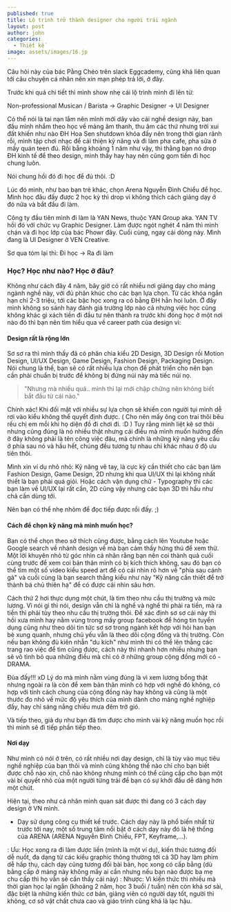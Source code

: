 ```yaml
---
published: true
title: Lộ trình trở thành designer cho người trái ngành
layout: post
author: john
categories:
  - Thiết kế
image: assets/images/16.jp
---
```

Câu hỏi này của bác Pằng Chéo trên slack Eggcademy, cũng khá liên quan tới câu chuyện cá nhân nên xin mạn phép trả lời, ở đây.

Trước khi quá chi tiết thì mình show nhẹ cái lộ trình mình đi lên từ:

Non-professional Musican / Barista → Graphic Designer → UI Designer

Có thể nói là tai nạn lắm nên mình mới dây vào cái nghề design này, ban đầu mình nhắm theo học về mảng âm thanh, thu âm các thứ nhưng trời xui đất khiến như nào ĐH Hoa Sen shutdown khóa đấy nên trong thời gian rãnh rỗi, mình tập chơi nhạc để cải thiện kỹ năng và đi làm pha cafe, pha sữa ở mấy quán teen đú. Rồi bẵng khoảng 1 năm như vậy, thì thằng bạn nó drop ĐH kinh tế để theo design, mình thấy hay hay nên cũng gom tiền đi học chung luôn.

Nói chung hồi đó đi học để đú thôi. :D

Lúc đó mình, như bao bạn trẻ khác, chọn Arena Nguyễn Đình Chiểu để học. Mình học đâu đấy được 2 học kỳ thì drop vì không thích cách giảng dạy ở đó nữa và bắt đầu đi làm.

Công ty đầu tiên mình đi làm là YAN News, thuộc YAN Group aka. YAN TV hồi đó với chức vụ Graphic Designer. Làm được ngót nghét 4 năm thì mình chán và đi học lớp của bác Phowr đây. Cuối cùng, ngay cái dòng này. Mình đang là UI Designer ở VEN Creative.

Sơ qua tóm lại thì: Đi học → Ra đi làm

### Học? Học như nào? Học ở đâu?

Không như cách đây 4 năm, bây giờ có rất nhiều nơi giảng dạy cho mảng ngành nghề này, với đủ phân khúc cho các bạn lựa chọn. Từ các khóa ngắn hạn chỉ 2-3 triệu, tới các bậc học xong ra có bằng ĐH hẳn hoi luôn. Ở đây mình không so sánh hay đánh giá trường lớp nào cả nhưng việc học cũng không khác gì xách tiền đi đầu tư nên thành ra trước khi đóng học ở một nơi nào đó thì bạn nên tìm hiểu qua về career path của design vì:

#### Design rất là rộng lớn

Sơ sơ ra thì mình thấy đã có phân chia kiểu 2D Design, 3D Design rồi Motion Design, UI/UX Design, Game Design, Fashion Design, Packaging Design. Nói chung là thế, bạn sẽ có rất nhiều lựa chọn để phát triển cho nên bạn cần phải chuẩn bị trước để không bị đứng núi này mà tiếc núi nọ.

> "Nhưng mà nhiều quá.. mình thì lại mới chập chững nên không biết bắt đầu từ cái nào."

Chính xác! Khi đối mặt với nhiều sự lựa chọn sẽ khiến con người tụi mình dễ rơi vào kiểu không thể quyết định được. ( Cho nên mấy ông con trai thôi bêu rếu chị em mỗi khi họ diện đồ đi chơi đi. :D ) Tuy rằng mình liệt kê sơ thôi nhưng cũng đúng là nó nhiều thật nhưng cái điều mà mình muốn hướng đến ở đây không phải là tên công việc đâu, mà chính là những kỹ năng yêu cầu ở phía sau nó và hầu hết, chúng đều tương tự nhau chỉ khác nhau ở độ ưu tiên thôi.

Mình xin ví dụ nhỏ nhỏ: Kỹ năng vẽ tay, là cực kỳ cần thiết cho các bạn làm Fashion Design, Game Design, 2D nhưng khi qua UI/UX thì lại không nhất thiết là bạn phải quá giỏi. Hoặc cách vận dụng chữ - Typography thì các bạn làm về UI/UX lại rất cần, 2D cũng vậy nhưng các bạn 3D thì hầu như chả cần dùng tới.

Nên bạn có thể nhẹ nhỏm để đọc tiếp được rồi đấy. ;)

#### Cách để chọn kỹ năng mà mình muốn học?

Bạn có thể chọn theo sở thích cũng được, bằng cách lên Youtube hoặc Google search về nhánh design về mà bạn cảm thấy hứng thú để xem thử. Một lời khuyên nhỏ từ góc nhìn cá nhân rằng bạn nên coi thành quả cuối cùng trước để xem coi bản thân mình có bị kích thích không, sau đó bạn có thể tìm một số video kiểu speed art để có cái nhìn rõ hơn về "phía sau cánh gà" và cuối cùng là bạn search thẳng kiểu như này "Kỹ năng cần thiết để trở thành bá chủ thiên hạ" để có được cái nhìn sâu hơn.

Cách thứ 2 hơi thực dụng một chút, là tìm theo nhu cầu thị trường và mức lương. Vì nói gì thì nói, design vẫn chỉ là nghề và nghề thì phải ra tiền, mà ra tiền thì phải tùy theo nhu cầu thị trường thôi. Để xác định sơ sơ cái này thì hồi xưa mình hay nằm vùng trong mấy group facebook để hóng tin tuyển dụng cũng như theo dõi tin tức sơ sơ trong ngành kết hợp với hỏi han bạn bè xung quanh, nhưng chủ yếu vẫn là theo dõi cộng đồng và thị trường. Còn nếu bạn không đủ kiên nhẫn "du kích" như mình thì có thể lên thẳng các trang rao việc để tìm cũng được, cách này thì nhanh hơn nhiều nhưng bạn sẽ vô tình bỏ qua những điều mà chỉ có ở những group cộng đồng mới có - DRAMA.

Đùa đấy!!! xD Lý do mà mình nằm vùng đúng là vì xem lương bổng thật nhưng ngoài ra là còn để xem bản thân mình có hợp với nghề đó không, có hợp với tính cách chung của cộng đồng này hay không và cũng là một thước đo nhỏ về mức độ yêu thích của mình dành cho mảng nghề nghiệp đấy, hay chỉ sáng nắng chiều mưa đêm trở gió.

Và tiếp theo, giả dụ như bạn đã tìm được cho mình vài kỹ năng muốn học rồi thì mình sẽ đi tiếp phần tiếp theo.

#### Nơi dạy

Như mình có nói ở trên, có rất nhiều nơi dạy design, chỉ là tùy vào mục tiêu nghề nghiệp của bạn thôi và mình cũng không thể nào chỉ cho bạn biết được chỗ nào xịn, chỗ nào không nhưng mình có thể cũng cấp cho bạn một vài bí quyết nhỏ của một người từng trải để bạn có sự khởi đầu dễ dàng hơn một chút.

Hiện tại, theo như cá nhân mình quan sát được thì đang có 3 cách dạy design ở VN mình.

- Dạy sử dụng công cụ thiết kế trước. Cách dạy này là phổ biến nhất từ trước tới nay, một số trung tâm nổi bật ở cách dạy này đó là hệ thống của ARENA (ARENA Nguyễn Đình Chiểu, FPT, Keyframe,...).

: Ưu: Học xong ra đi làm được liền (mình là một ví dụ), kiến thức tương đối dễ nuốt, đa dạng từ các kiểu graphic thông thường tới cả 3D hay làm phim dễ hấp thụ, cách dạy cũng tương đối bài bản, học xong có cấp bằng (dù bằng cấp ở mảng này không mấy ai cần nhưng nếu bạn nào được ba mẹ chu cấp thì họ vẫn sẽ cần thấy cái này)
: Nhược: Vì kiến thức thì nhiều mà thời gian học lại ngắn (khoảng 2 năm, học 3 buổi / tuần) nên còn khá sơ sài, đặc biệt là những kiến thức cơ bản, giảng viên có người dạy tốt, người thì không, cơ sở vật chất chưa cao và giáo trình cũng khá là lạc hậu.